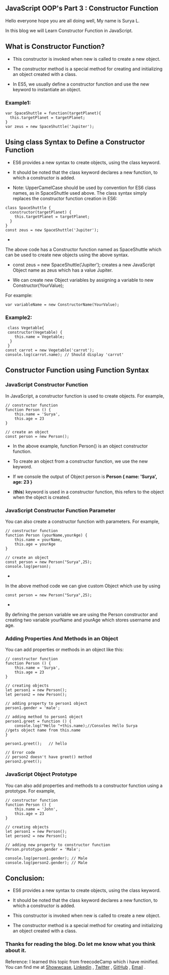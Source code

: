 ## JavaScript OOP's Part 3 : Constructor Function

Hello everyone hope you are all doing well, My name is Surya L.

In this blog we will Learn Constructor Function in JavaScript.
## What is Constructor Function?
- This constructor is invoked when new is called to create a new object.
- The constructor method is a special method for creating and initializing an object created with a class. 

- In ES5, we usually define a constructor function and use the new keyword to instantiate an object.

### Example1:

```
var SpaceShuttle = function(targetPlanet){
  this.targetPlanet = targetPlanet;
}
var zeus = new SpaceShuttle('Jupiter');
```
## Using class Syntax to Define a Constructor Function
- ES6 provides a new syntax to create objects, using the class keyword.

- It should be noted that the class keyword declares a new function, to which a constructor is added. 

- Note: UpperCamelCase should be used by convention for ES6 class names, as in SpaceShuttle used above.
The class syntax simply replaces the constructor function creation in ES6:

```
class SpaceShuttle {
  constructor(targetPlanet) {
    this.targetPlanet = targetPlanet;
  }
}
const zeus = new SpaceShuttle('Jupiter');
```

- 
The above code has a Constructor function named as SpaceShuttle which can be used to create new objects using the above syntax.
- const zeus = new SpaceShuttle('Jupiter');
creates a new JavaScript Object name as zeus which has a value Jupiter.

- We can create new Object variables by assigning a variable to new Constructor(YourValue);

For example: 

```
var variableName = new ConstructorName(YourValue);
```
### Example2:
```
 class Vegetable{
 constructor(Vegetable) {
    this.name = Vegetable;
  }
 }
const carrot = new Vegetable('carrot');
console.log(carrot.name); // Should display 'carrot'
```
## Constructor Function using Function Syntax

### JavaScript Constructor Function
In JavaScript, a constructor function is used to create objects. For example,

```
// constructor function
function Person () {
    this.name = 'Surya',
    this.age = 23
}

// create an object
const person = new Person();
```
- In the above example, function Person() is an object constructor function.

- To create an object from a constructor function, we use the new keyword.

- If we console the output of Object person is **Person { name: 'Surya', age: 23 }**


- (**this**) keyword is used in a constructor function, this refers to the object when the object is created.

### JavaScript Constructor Function Parameter

You can also create a constructor function with parameters. For example,

```
// constructor function
function Person (yourName,yourAge) {
    this.name = yourName,
    this.age = yourAge
}

// create an object
const person = new Person("Surya",25);
console.log(person);
```

- 
In the above method code we can give custom Object which use by using 

```
const person = new Person("Surya",25);
```

- 
By defining the person variable we are using the Person constructor and creating two variable yourName and yourAge which stores username and age.

### Adding Properties And Methods in an Object
You can add properties or methods in an object like this:

```
// constructor function
function Person () {
    this.name = 'Surya',
    this.age = 23
}

// creating objects
let person1 = new Person();
let person2 = new Person();

// adding property to person1 object
person1.gender = 'male';

// adding method to person1 object
person1.greet = function () {
    console.log("Hello "+this.name);//Consoles Hello Surya
//gets object name from this.name
}

person1.greet();   // hello

// Error code
// person2 doesn't have greet() method
person2.greet();
```
### JavaScript Object Prototype
You can also add properties and methods to a constructor function using a prototype. For example,

```
// constructor function
function Person () {
    this.name = 'John',
    this.age = 23
}

// creating objects
let person1 = new Person();
let person2 = new Person();

// adding new property to constructor function
Person.prototype.gender = 'Male';

console.log(person1.gender); // Male
console.log(person2.gender); // Male
```
## Conclusion:

- ES6 provides a new syntax to create objects, using the class keyword.

- It should be noted that the class keyword declares a new function, to which a constructor is added. 

- This constructor is invoked when new is called to create a new object.

- The constructor method is a special method for creating and initializing an object created with a class. 

### Thanks for reading the blog. Do let me know what you think about it.
Reference: I learned this topic from freecodeCamp which i have minified.
You can find me at [Showwcase](https://www.showwcase.com/suryal8991), [Linkedin](https://www.linkedin.com/in/surya-l/) , [Twitter](https://twitter.com/SURYA_L1998) , [GitHub](https://github.com/Surya8991) , [Email](mailto:contact@surya-l.com) .
